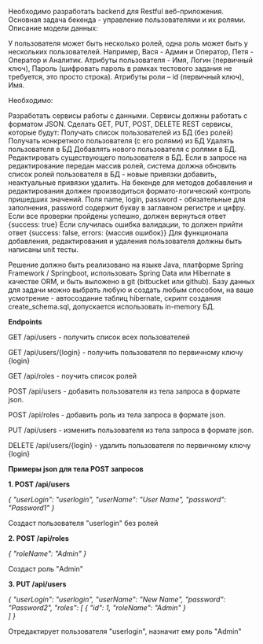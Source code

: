 Необходимо разработать backend для Restful веб-приложения. Основная задача бекенда - управление пользователями и их ролями. Описание модели данных:  

У пользователя может быть несколько ролей, одна роль может быть у нескольких пользователей. Например, Вася - Админ и Оператор, Петя - Оператор и Аналитик. 
Атрибуты пользователя - Имя, Логин (первичный ключ), Пароль (шифровать пароль в рамках тестового задания не требуется, это просто строка). 
Атрибуты роли – id (первичный ключ), Имя. 
 

Необходимо: 

Разработать сервисы работы с данными. Сервисы должны работать с форматом JSON. Сделать GET, PUT, POST, DELETE REST сервисы, которые будут:
Получать список пользователей из БД (без ролей)
Получать конкретного пользователя (с его ролями) из БД
Удалять пользователя в БД
Добавлять нового пользователя с ролями в БД.
Редактировать существующего пользователя в БД. Если в запросе на редактирование передан массив ролей, система должна обновить список ролей пользователя в БД - новые привязки добавить, неактуальные привязки удалить.
На бекенде для методов добавления и редактирования должен производиться формато-логический контроль пришедших значений. Поля name, login, password - обязательные для заполнения, password содержит букву в заглавном регистре и цифру. 
Если все проверки пройдены успешно, должен вернуться ответ {success: true}
Если случилась ошибка валидации, то должен прийти ответ {success: false, errors: {массив ошибок}}
Для функционала добавления, редактирования и удаления пользователя должны быть написаны unit тесты. 
 

Решение должно быть реализовано на языке Java,  платформе Spring Framework / Springboot, использовать Spring Data или Hibernate в качестве ORM, и быть выложено в git (bitbucket или github). Базу данных для задачи можно выбрать любую и создать любым способом, на ваше усмотрение - автосоздание таблиц hibernate, скрипт создания create_schema.sql, допускается использовать in-memory БД. 



**Endpoints**

GET /api/users - получить список всех пользователей

GET /api/users/{login} - получить пользователя по первичному ключу {login}

GET /api/roles - поучить список ролей

POST /api/users - добавить пользователя из тела запроса в формате json. 

POST /api/roles - добавить роль из тела запроса в формате json. 

PUT /api/users - изменить пользователя из тела запроса в формате json.

DELETE /api/users/{login} - удалить пользователя по первичному ключу {login}

**Примеры json для тела POST запросов**

**1. POST /api/users** 

_{
   "userLogin": "userlogin",
   "userName": "User Name",
   "password": "Password1"
}_

Создаст пользователя "userlogin" без ролей

**2. POST /api/roles**

_{
   "roleName": "Admin"
}_

Создаст роль "Admin"

**3. PUT /api/users**

_{
   "userLogin": "userlogin",
   "userName": "New Name",
   "password": "Password2",
   "roles": [
   {
   "id": 1,
   "roleName": "Admin"
   }            
   ]
}_

Отредактирует пользователя "userlogin", назначит ему роль "Admin"
